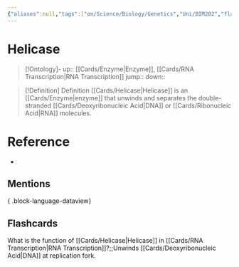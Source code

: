 ```yaml
---
{"aliases":null,"tags":["on/Science/Biology/Genetics","Uni/BIM202","flashcards/BIM202"],"date created":"2023-01-23 Mon","edited":"2023-04-06 Thu","dg-publish":true,"permalink":"/cards/helicase/","dgPassFrontmatter":true}
---
```


# Helicase

> [!Ontology]-
> up:: [[Cards/Enzyme\|Enzyme]], [[Cards/RNA Transcription\|RNA Transcription]]
> jump::
> down:: 

> [!Definition] Definition
> [[Cards/Helicase\|Helicase]] is an [[Cards/Enzyme\|enzyme]] that unwinds and separates the double-stranded [[Cards/Deoxyribonucleic Acid\|DNA]] or [[Cards/Ribonucleic Acid\|RNA]] molecules.

# Reference

- 

## Mentions


{ .block-language-dataview}

## Flashcards

What is the function of [[Cards/Helicase\|Helicase]] in [[Cards/RNA Transcription\|RNA Transcription]]?;;Unwinds [[Cards/Deoxyribonucleic Acid\|DNA]] at replication fork.
<!--SR:!2024-08-31,10,250-->